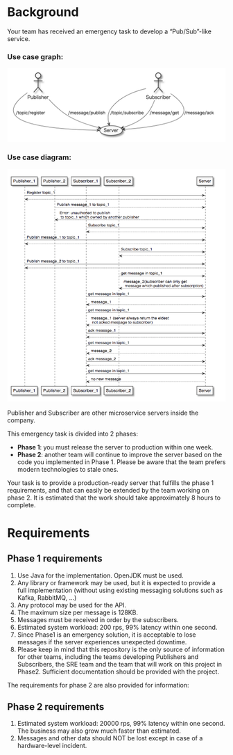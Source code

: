 # Background
Your team has received an emergency task to develop a “Pub/Sub”-like service. 

### Use case graph:

<img src="./image/image1.png" width="700px">


### Use case diagram:

<img src="./image/image2.png" width="700px">

Publisher and Subscriber are other microservice servers inside the company.

This emergency task is divided into 2 phases:
- **Phase 1**: you must release the server to production within one week.
- **Phase 2**: another team will continue to improve the server based on the code you implemented in Phase 1. Please be aware that the team prefers modern technologies to stale ones.

Your task is to provide a production-ready server that fulfills the phase 1 requirements, and that can easily be extended by the team working on phase 2. It is estimated that the work should take approximately 8 hours to complete.

# Requirements

## Phase 1 requirements

1. Use Java for the implementation. OpenJDK must be used.
1. Any library or framework may be used, but it is expected to provide a full implementation (without using existing messaging solutions such as Kafka, RabbitMQ, …)
1. Any protocol may be used for the API.
1. The maximum size per message is 128KB.
1. Messages must be received in order by the subscribers.
1. Estimated system workload: 200 rps, 99% latency within one second.
1. Since Phase1 is an emergency solution, it is acceptable to lose messages if the server experiences unexpected downtime.
1. Please keep in mind that this repository is the only source of information for other teams, including the teams developing Publishers and Subscribers, the SRE team and the team that will work on this project in Phase2. Sufficient documentation should be provided with the project.

The requirements for phase 2 are also provided for information:

## Phase 2 requirements

1. Estimated system workload: 20000 rps, 99% latency within one second. The business may also grow much faster than estimated.
1. Messages and other data should NOT be lost except in case of a hardware-level incident.



